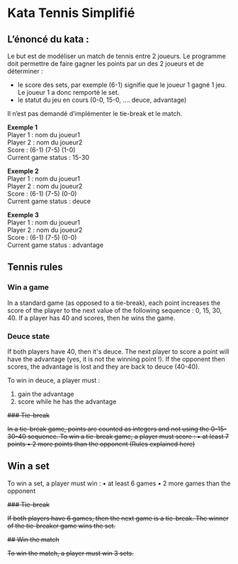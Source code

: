 # Kata Tennis Simplifié

## L’énoncé du kata :
Le but est de modéliser un match de tennis entre 2 joueurs.
Le programme doit permettre de faire gagner les points par un des 2 joueurs et de déterminer :
- le score des sets, par exemple (6-1) signifie que le joueur 1
  gagné 1 jeu. Le joueur 1 a donc remporté le set.
- le statut du jeu en cours (0-0, 15-0, …. deuce, advantage)

Il n’est pas demandé d’implémenter le tie-break et le match.


**Exemple 1**  
Player 1 : nom du joueur1  
Player 2 : nom du joueur2  
Score : (6-1) (7-5) (1-0)  
Current game status : 15-30

**Exemple 2**  
Player 1 : nom du joueur1  
Player 2 : nom du joueur2  
Score : (6-1) (7-5) (0-0)  
Current game status : deuce  

**Exemple 3**  
Player 1 : nom du joueur1  
Player 2 : nom du joueur2  
Score : (6-1) (7-5) (0-0)  
Current game status : advantage  

## Tennis rules

### Win a game

In a standard game (as opposed to a tie-break), each point increases the score of the player
to the next value of the following sequence : 0, 15, 30, 40.
If a player has 40 and scores, then he wins the game.

### Deuce state

If both players have 40, then it's deuce. The next player to score a point will have the
advantage (yes, it is not the winning point !). If the opponent then scores, the advantage is
lost and they are back to deuce (40-40).  

To win in deuce, a player must :
1. gain the advantage
2. score while he has the advantage  

~~### Tie-break~~

~~In a tie-break game, points are counted as integers and not using the 0-15-30-40 sequence.
To win a tie-break game, a player must score :
   • at least 7 points
   • 2 more points than the opponent (Rules explained here)~~
   
## Win a set

To win a set, a player must win :
   • at least 6 games
   • 2 more games than the opponent
   
~~### Tie-break~~

~~If both players have 6 games, then the next game is a tie-break.
The winner of the tie-breaker game wins the set.~~
   
~~## Win the match~~

~~To win the match, a player must win 3 sets.~~


